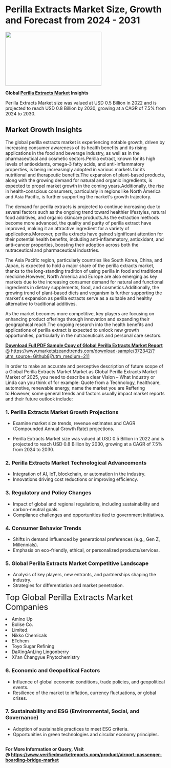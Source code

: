 <H1>Perilla Extracts Market Size, Growth and Forecast from 2024 - 2031</H1><img class="aligncenter size-medium wp-image-584254" src="https://thirdeyenews.in/wp-content/uploads/2024/09/Global-Market-Research-300x168.jpeg" alt="" width="300" height="168" /><p><strong>Global&nbsp;<a href="https://www.marketsizeandtrends.com/download-sample/372342/?utm_source=Github8j?utm_medium=211">Perilla Extracts Market</a> Insights</strong></p><p>Perilla Extracts Market size was valued at USD 0.5 Billion in 2022 and is projected to reach USD 0.8 Billion by 2030, growing at a CAGR of 7.5% from 2024 to 2030.</p><p><h2>Market Growth Insights</h2> <p>The global perilla extracts market is experiencing notable growth, driven by increasing consumer awareness of its health benefits and its rising applications in the food and beverage industry, as well as in the pharmaceutical and cosmetic sectors.Perilla extract, known for its high levels of antioxidants, omega-3 fatty acids, and anti-inflammatory properties, is being increasingly adopted in various markets for its nutritional and therapeutic benefits.The expansion of plant-based products, along with the growing demand for natural and organic ingredients, is expected to propel market growth in the coming years.Additionally, the rise in health-conscious consumers, particularly in regions like North America and Asia Pacific, is further supporting the market's growth trajectory.</p> <p><a href="#"></a></p> <p>The demand for perilla extracts is projected to continue increasing due to several factors such as the ongoing trend toward healthier lifestyles, natural food additives, and organic skincare products.As the extraction methods become more advanced, the quality and purity of perilla extract have improved, making it an attractive ingredient for a variety of applications.Moreover, perilla extracts have gained significant attention for their potential health benefits, including anti-inflammatory, antioxidant, and anti-cancer properties, boosting their adoption across both the nutraceutical and pharmaceutical industries.</p> <p>The Asia Pacific region, particularly countries like South Korea, China, and Japan, is expected to hold a major share of the perilla extracts market, thanks to the long-standing tradition of using perilla in food and traditional medicine.However, North America and Europe are also emerging as key markets due to the increasing consumer demand for natural and functional ingredients in dietary supplements, food, and cosmetics.Additionally, the growing trend of plant-based diets and veganism is further supporting the market's expansion as perilla extracts serve as a suitable and healthy alternative to traditional additives.</p> <p>As the market becomes more competitive, key players are focusing on enhancing product offerings through innovation and expanding their geographical reach.The ongoing research into the health benefits and applications of perilla extract is expected to unlock new growth opportunities, particularly in the nutraceuticals and personal care sectors.</p> <p><a href="#"></p><p><span class=""><strong>Download Full PDF Sample Copy of Global Perilla Extracts Market Report</strong> @ <a href="https://www.marketsizeandtrends.com/download-sample/372342/?utm_source=Github8j?utm_medium=211" target="_blank">https://www.marketsizeandtrends.com/download-sample/372342/?utm_source=Github8j?utm_medium=211</a></span></p><p>In order to make an accurate and perceptive description of future scope of a Global&nbsp;Perilla Extracts Market Market as Global&nbsp;Perilla Extracts Market Market of 2025, you need to describe a clear Vision &ndash; What Industry or Linda can you think of for example: Quote from a Technology, healthcare, automotive, renewable energy, name the market you are Reffering to.However, some general trends and factors usually impact market reports and their future outlook include:</p><h3>1.&nbsp;<strong>Perilla Extracts Market Growth Projections</strong></h3><ul><li>Examine market size trends, revenue estimates and CAGR (Compounded Annual Growth Rate) projections.</li><li><p>Perilla Extracts Market size was valued at USD 0.5 Billion in 2022 and is projected to reach USD 0.8 Billion by 2030, growing at a CAGR of 7.5% from 2024 to 2030.</p></li></ul><h3>2.&nbsp;<strong>Perilla Extracts Market Technological Advancements</strong></h3><ul><li>Integration of AI, IoT, blockchain, or automation in the industry.</li><li>Innovations driving cost reductions or improving efficiency.</li></ul><h3>3.&nbsp;<strong>Regulatory and Policy Changes</strong></h3><ul><li>Impact of global and regional regulations, including sustainability and carbon-neutral goals.</li><li>Compliance challenges and opportunities tied to government initiatives.</li></ul><h3>4.&nbsp;<strong>Consumer Behavior Trends</strong></h3><ul><li>Shifts in demand influenced by generational preferences (e.g., Gen Z, Millennials).</li><li>Emphasis on eco-friendly, ethical, or personalized products/services.</li></ul><h3>5.&nbsp;<strong>Global Perilla Extracts Market Competitive Landscape</strong></h3><ul><li>Analysis of key players, new entrants, and partnerships shaping the industry.</li><li>Strategies for differentiation and market penetration.</li></ul><p data-pm-slice="1 1 []"><span style="color: inherit; font-family: inherit; font-size: 25px;">Top Global Perilla Extracts Market Companies</span></p><div class="" data-test-id=""><p><li>Amino Up</li><li> Bolise Co.</li><li> Limited.</li><li> Nikko Chemicals</li><li> ETchem</li><li> Toyo Sugar Refining</li><li> DaXingAnLing Lingonberry</li><li> Xi'an Changyue Phytochemistry</li></p></div><h3>6.&nbsp;<strong>Economic and Geopolitical Factors</strong></h3><ul><li>Influence of global economic conditions, trade policies, and geopolitical events.</li><li>Resilience of the market to inflation, currency fluctuations, or global crises.</li></ul><h3>7.&nbsp;<strong>Sustainability and ESG (Environmental, Social, and Governance)</strong></h3><ul><li>Adoption of sustainable practices to meet ESG criteria.</li><li>Opportunities in green technologies and circular economy principles.</li></ul><h2><strong style="font-size: 14px;">For More Information or Query, Visit @&nbsp;</strong><a style="background-color: #ffffff; font-size: 14px;" href="https://www.marketsizeandtrends.com/report/perilla-extracts-market/" target="_blank">https://www.verifiedmarketreports.com/product/airport-passenger-boarding-bridge-market</a></h2>